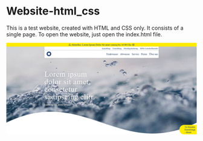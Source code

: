 # Website-html_css
This is a test website, created with HTML and CSS only. It consists of a single page. To open the website, just open the index.html file.

![Index.html(1)](screenshots/index.JPG)
